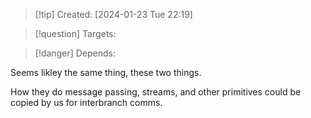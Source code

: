 
>[!tip] Created: [2024-01-23 Tue 22:19]

>[!question] Targets: 

>[!danger] Depends: 

Seems likley the same thing, these two things.

How they do message passing, streams, and other primitives could be copied by us for interbranch comms.
